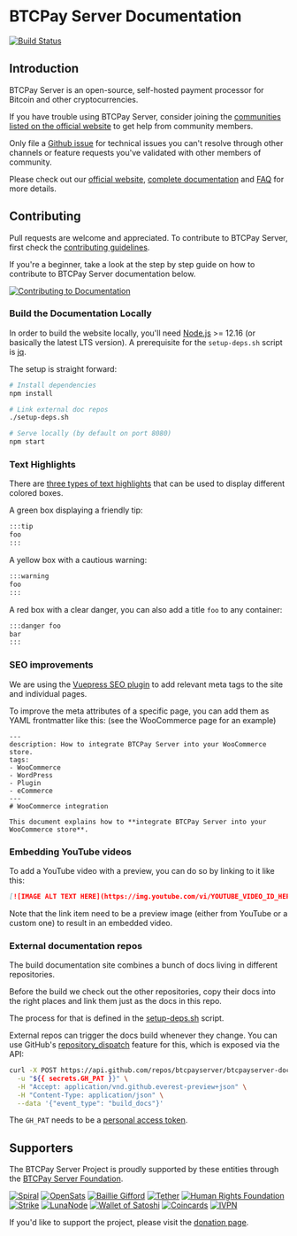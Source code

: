 # BTCPay Server Documentation

[![Build Status](https://github.com/btcpayserver/btcpayserver-doc/workflows/Build/badge.svg)](https://github.com/btcpayserver/btcpayserver-doc/actions/workflows/build.yml)

## Introduction

BTCPay Server is an open-source, self-hosted payment processor for Bitcoin and other cryptocurrencies.

If you have trouble using BTCPay Server, consider joining the [communities listed on the official website](https://btcpayserver.org/#communityCTA) to get help from community members.

Only file a [Github issue](https://github.com/btcpayserver/btcpayserver/issues) for technical issues you can't resolve through other channels or feature requests you've validated with other members of community.

Please check out our [official website](https://btcpayserver.org/), [complete documentation](https://docs.btcpayserver.org/) and [FAQ](https://docs.btcpayserver.org/FAQ/) for more details.

## Contributing

Pull requests are welcome and appreciated. To contribute to BTCPay Server, first check the [contributing guidelines](docs/Contribute/README.md).

If you're a beginner, take a look at the step by step guide on how to contribute to BTCPay Server documentation below.

[![Contributing to Documentation](https://img.youtube.com/vi/bSDROcdSSWw/mqdefault.jpg)](https://www.youtube.com/watch?v=bSDROcdSSWw)

### Build the Documentation Locally

In order to build the website locally, you'll need [Node.js](https://nodejs.org/) >= 12.16 (or basically the latest LTS version).
A prerequisite for the `setup-deps.sh` script is [jq](https://stedolan.github.io/jq/).

The setup is straight forward:

```bash
# Install dependencies
npm install

# Link external doc repos
./setup-deps.sh

# Serve locally (by default on port 8080)
npm start
```

### Text Highlights

There are [three types of text highlights](https://vuepress.vuejs.org/guide/markdown.html#custom-containers) that can be used to display different colored boxes.

A green box displaying a friendly tip:

```md
:::tip
foo
:::
```

A yellow box with a cautious warning:

```md
:::warning
foo
:::
```

A red box with a clear danger, you can also add a title `foo` to any container:

```md
:::danger foo
bar
:::
```

### SEO improvements

We are using the [Vuepress SEO plugin](https://www.npmjs.com/package/vuepress-plugin-seo) to add relevant meta tags to the site and individual pages.

To improve the meta attributes of a specific page, you can add them as YAML frontmatter like this: (see the WooCommerce page for an example)

```text
---
description: How to integrate BTCPay Server into your WooCommerce store.
tags:
- WooCommerce
- WordPress
- Plugin
- eCommerce
---
# WooCommerce integration

This document explains how to **integrate BTCPay Server into your WooCommerce store**.
```

### Embedding YouTube videos

To add a YouTube video with a preview, you can do so by linking to it like this:

```md
[![IMAGE ALT TEXT HERE](https://img.youtube.com/vi/YOUTUBE_VIDEO_ID_HERE/mqdefault.jpg)](https://www.youtube.com/watch?v=YOUTUBE_VIDEO_ID_HERE)
```

Note that the link item need to be a preview image (either from YouTube or a custom one) to result in an embedded video.

### External documentation repos

The build documentation site combines a bunch of docs living in different repositories.

Before the build we check out the other repositories, copy their docs into the right places and link them just as the docs in this repo.

The process for that is defined in the [setup-deps.sh](./setup-deps.sh) script.

External repos can trigger the docs build whenever they change.
You can use GitHub's [repository_dispatch](https://help.github.com/en/actions/reference/events-that-trigger-workflows#external-events-repository_dispatch) feature for this, which is exposed via the API:

```sh
curl -X POST https://api.github.com/repos/btcpayserver/btcpayserver-doc/dispatches \
  -u "${{ secrets.GH_PAT }}" \
  -H "Accept: application/vnd.github.everest-preview+json" \
  -H "Content-Type: application/json" \
  --data '{"event_type": "build_docs"}'
```

The `GH_PAT` needs to be a [personal access token](https://help.github.com/en/actions/reference/events-that-trigger-workflows#triggering-new-workflows-using-a-personal-access-token).

## Supporters

The BTCPay Server Project is proudly supported by these entities through the [BTCPay Server Foundation](https://foundation.btcpayserver.org/).

[![Spiral](https://raw.githubusercontent.com/btcpayserver/btcpayserver/master/BTCPayServer/wwwroot/img/readme/supporter_spiral.svg)](https://spiral.xyz)
[![OpenSats](https://raw.githubusercontent.com/btcpayserver/btcpayserver/master/BTCPayServer/wwwroot/img/readme/supporter_opensats.svg)](https://opensats.org)
[![Baillie Gifford](https://raw.githubusercontent.com/btcpayserver/btcpayserver/master/BTCPayServer/wwwroot/img/readme/supporter_bailliegifford.svg)](https://www.bailliegifford.com)
[![Tether](https://raw.githubusercontent.com/btcpayserver/btcpayserver/master/BTCPayServer/wwwroot/img/readme/supporter_tether.svg)](https://tether.to)
[![Human Rights Foundation](https://raw.githubusercontent.com/btcpayserver/btcpayserver/master/BTCPayServer/wwwroot/img/readme/supporter_hrf.svg)](https://hrf.org)
[![Strike](https://raw.githubusercontent.com/btcpayserver/btcpayserver/master/BTCPayServer/wwwroot/img/readme/supporter_strike.svg)](https://strike.me)
[![LunaNode](https://raw.githubusercontent.com/btcpayserver/btcpayserver/master/BTCPayServer/wwwroot/img/readme/supporter_lunanode.svg)](https://lunanode.com)
[![Wallet of Satoshi](https://raw.githubusercontent.com/btcpayserver/btcpayserver/master/BTCPayServer/wwwroot/img/readme/supporter_walletofsatoshi.svg)](https://walletofsatoshi.com/)
[![Coincards](https://raw.githubusercontent.com/btcpayserver/btcpayserver/master/BTCPayServer/wwwroot/img/readme/supporter_coincards.svg)](https://coincards.com/)
[![IVPN](https://raw.githubusercontent.com/btcpayserver/btcpayserver/master/BTCPayServer/wwwroot/img/readme/supporter_ivpn.svg)](https://ivpn.net/)

If you'd like to support the project, please visit the [donation page](https://btcpayserver.org/donate/).
